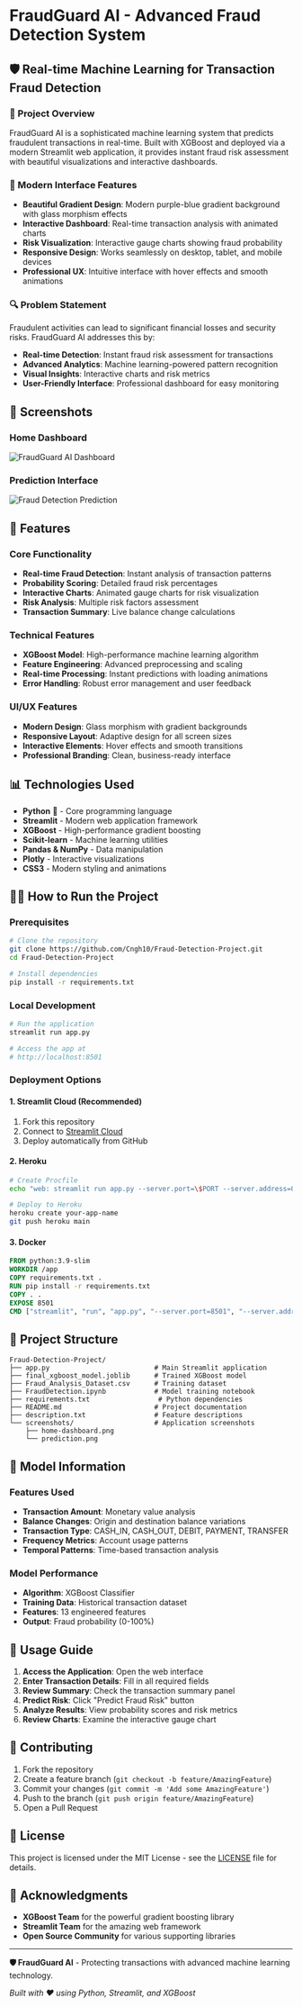 # FraudGuard AI - Advanced Fraud Detection System
## 🛡️ Real-time Machine Learning for Transaction Fraud Detection

### 📌 Project Overview

FraudGuard AI is a sophisticated machine learning system that predicts fraudulent transactions in real-time. Built with XGBoost and deployed via a modern Streamlit web application, it provides instant fraud risk assessment with beautiful visualizations and interactive dashboards.

### 🎨 Modern Interface Features

- **Beautiful Gradient Design**: Modern purple-blue gradient background with glass morphism effects
- **Interactive Dashboard**: Real-time transaction analysis with animated charts
- **Risk Visualization**: Interactive gauge charts showing fraud probability
- **Responsive Design**: Works seamlessly on desktop, tablet, and mobile devices
- **Professional UX**: Intuitive interface with hover effects and smooth animations

### 🔍 Problem Statement

Fraudulent activities can lead to significant financial losses and security risks. FraudGuard AI addresses this by:

- **Real-time Detection**: Instant fraud risk assessment for transactions
- **Advanced Analytics**: Machine learning-powered pattern recognition
- **Visual Insights**: Interactive charts and risk metrics
- **User-Friendly Interface**: Professional dashboard for easy monitoring

## 📸 Screenshots

### Home Dashboard
![FraudGuard AI Dashboard](screenshots/home-dashboard.png)

### Prediction Interface
![Fraud Detection Prediction](screenshots/prediction.png)

## 🚀 Features

### Core Functionality
- **Real-time Fraud Detection**: Instant analysis of transaction patterns
- **Probability Scoring**: Detailed fraud risk percentages
- **Interactive Charts**: Animated gauge charts for risk visualization
- **Risk Analysis**: Multiple risk factors assessment
- **Transaction Summary**: Live balance change calculations

### Technical Features
- **XGBoost Model**: High-performance machine learning algorithm
- **Feature Engineering**: Advanced preprocessing and scaling
- **Real-time Processing**: Instant predictions with loading animations
- **Error Handling**: Robust error management and user feedback

### UI/UX Features
- **Modern Design**: Glass morphism with gradient backgrounds
- **Responsive Layout**: Adaptive design for all screen sizes
- **Interactive Elements**: Hover effects and smooth transitions
- **Professional Branding**: Clean, business-ready interface

## 📊 Technologies Used

- **Python** 🐍 - Core programming language
- **Streamlit** - Modern web application framework
- **XGBoost** - High-performance gradient boosting
- **Scikit-learn** - Machine learning utilities
- **Pandas & NumPy** - Data manipulation
- **Plotly** - Interactive visualizations
- **CSS3** - Modern styling and animations

## 🏃‍♂️ How to Run the Project

### Prerequisites
```bash
# Clone the repository
git clone https://github.com/Cngh10/Fraud-Detection-Project.git
cd Fraud-Detection-Project

# Install dependencies
pip install -r requirements.txt
```

### Local Development
```bash
# Run the application
streamlit run app.py

# Access the app at
# http://localhost:8501
```

### Deployment Options

#### 1. Streamlit Cloud (Recommended)
1. Fork this repository
2. Connect to [Streamlit Cloud](https://streamlit.io/cloud)
3. Deploy automatically from GitHub

#### 2. Heroku
```bash
# Create Procfile
echo "web: streamlit run app.py --server.port=\$PORT --server.address=0.0.0.0" > Procfile

# Deploy to Heroku
heroku create your-app-name
git push heroku main
```

#### 3. Docker
```dockerfile
FROM python:3.9-slim
WORKDIR /app
COPY requirements.txt .
RUN pip install -r requirements.txt
COPY . .
EXPOSE 8501
CMD ["streamlit", "run", "app.py", "--server.port=8501", "--server.address=0.0.0.0"]
```

## 📁 Project Structure

```
Fraud-Detection-Project/
├── app.py                          # Main Streamlit application
├── final_xgboost_model.joblib      # Trained XGBoost model
├── Fraud_Analysis_Dataset.csv      # Training dataset
├── FraudDetection.ipynb            # Model training notebook
├── requirements.txt                 # Python dependencies
├── README.md                       # Project documentation
├── description.txt                 # Feature descriptions
└── screenshots/                    # Application screenshots
    ├── home-dashboard.png
    └── prediction.png
```

## 🔧 Model Information

### Features Used
- **Transaction Amount**: Monetary value analysis
- **Balance Changes**: Origin and destination balance variations
- **Transaction Type**: CASH_IN, CASH_OUT, DEBIT, PAYMENT, TRANSFER
- **Frequency Metrics**: Account usage patterns
- **Temporal Patterns**: Time-based transaction analysis

### Model Performance
- **Algorithm**: XGBoost Classifier
- **Training Data**: Historical transaction dataset
- **Features**: 13 engineered features
- **Output**: Fraud probability (0-100%)

## 🎯 Usage Guide

1. **Access the Application**: Open the web interface
2. **Enter Transaction Details**: Fill in all required fields
3. **Review Summary**: Check the transaction summary panel
4. **Predict Risk**: Click "Predict Fraud Risk" button
5. **Analyze Results**: View probability scores and risk metrics
6. **Review Charts**: Examine the interactive gauge chart

## 🤝 Contributing

1. Fork the repository
2. Create a feature branch (`git checkout -b feature/AmazingFeature`)
3. Commit your changes (`git commit -m 'Add some AmazingFeature'`)
4. Push to the branch (`git push origin feature/AmazingFeature`)
5. Open a Pull Request

## 📄 License

This project is licensed under the MIT License - see the [LICENSE](LICENSE) file for details.

## 🙏 Acknowledgments

- **XGBoost Team** for the powerful gradient boosting library
- **Streamlit Team** for the amazing web framework
- **Open Source Community** for various supporting libraries

---

**🛡️ FraudGuard AI** - Protecting transactions with advanced machine learning technology.

*Built with ❤️ using Python, Streamlit, and XGBoost*
